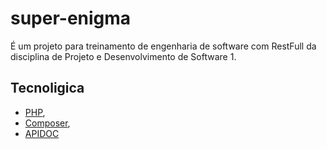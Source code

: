 # super-enigma

É um projeto para treinamento de engenharia de software com RestFull da disciplina de Projeto e Desenvolvimento de Software 1.

## Tecnoligica

* [PHP](https://www.php.net/),
* [Composer](https://getcomposer.org/),
* [APIDOC](https://apidocjs.com/)
